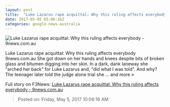 ```yaml
---
layout: post
title:  "Luke Lazarus rape acquittal: Why this ruling affects everybody - 9news.com.au"
date: 2017-05-05 05:06:16Z
categories: google-news-australia
---
```


![Luke Lazarus rape acquittal: Why this ruling affects everybody - 9news.com.au](http://9network-vod-progressive.akamaized.net/media2/664969388001/2017/05/664969388001_5422653648001_5421005702001-vs.jpg)

Luke Lazarus rape acquittal: Why this ruling affects everybody 9news.com.au She got down on her hands and knees despite bits of broken glass and bitumen digging into her skin. In a dark, dank laneway she "arched her back" for Luke Lazarus and, "did what I was told". And why? The teenager later told the judge alone trial she ... and more »


Full story on F3News: [Luke Lazarus rape acquittal: Why this ruling affects everybody - 9news.com.au](http://www.f3nws.com/n/v2VnKE)

> Posted on: Friday, May 5, 2017 10:06:16 AM
